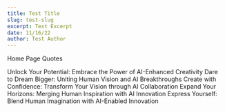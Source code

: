 ```yaml
---
title: Test Title
slug: test-slug
excerpt: Test Excerpt
date: 11/16/22
author: Test Author
---
```


Home Page Quotes

Unlock Your Potential: Embrace the Power of AI-Enhanced Creativity
Dare to Dream Bigger: Uniting Human Vision and AI Breakthroughs
Create with Confidence: Transform Your Vision through AI Collaboration
Expand Your Horizons: Merging Human Inspiration with AI Innovation
Express Yourself: Blend Human Imagination with AI-Enabled Innovation